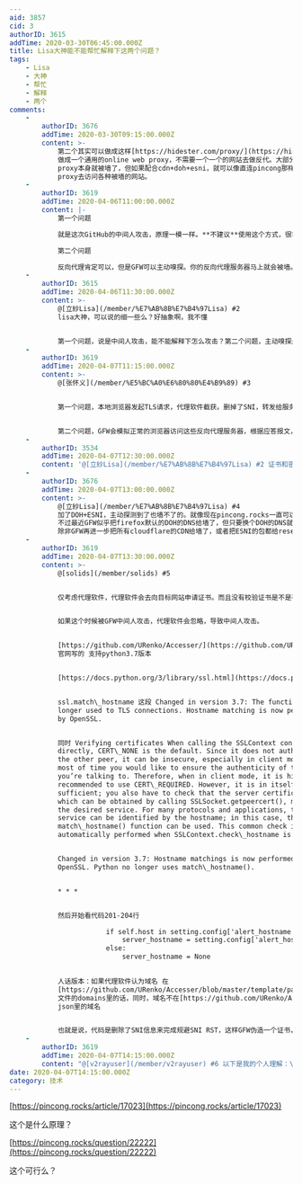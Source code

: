 ```yaml
---
aid: 3857
cid: 3
authorID: 3615
addTime: 2020-03-30T06:45:00.000Z
title: Lisa大神能不能帮忙解释下这两个问题？
tags:
    - Lisa
    - 大神
    - 帮忙
    - 解释
    - 两个
comments:
    -
        authorID: 3676
        addTime: 2020-03-30T09:15:00.000Z
        content: >-
            第二个其实可以做成这样[https://hidester.com/proxy/](https://hidester.com/proxy/)
            做成一个通用的online web proxy，不需要一个一个的网站去做反代。大部分这种online web
            proxy本身就被墙了，但如果配合cdn+doh+esni，就可以像直连pincong那样，通过online web
            proxy去访问各种被墙的网站。
    -
        authorID: 3619
        addTime: 2020-04-06T11:00:00.000Z
        content: |-
            第一个问题

            就是这次GitHub的中间人攻击，原理一模一样。**不建议**使用这个方式，很容易被中间人攻击。

            第二个问题

            反向代理肯定可以，但是GFW可以主动嗅探。你的反向代理服务器马上就会被墙。不可行！
    -
        authorID: 3615
        addTime: 2020-04-06T11:30:00.000Z
        content: >-
            @[立紗Lisa](/member/%E7%AB%8B%E7%B4%97Lisa) #2
            lisa大神，可以说的细一些么？好抽象啊，我不懂


            第一个问题，说是中间人攻击，能不能解释下怎么攻击？第二个问题，主动嗅探是怎么工作的，原理说下？
    -
        authorID: 3619
        addTime: 2020-04-07T11:15:00.000Z
        content: >-
            @[张怀义](/member/%E5%BC%A0%E6%80%80%E4%B9%89) #3


            第一个问题，本地浏览器发起TLS请求，代理软件截获。删掉了SNI，转发给服务器。服务器返回了证书，但是会有告警，代理软件忽略了告警，所以可以上网。也因为忽略了告警，如果出现GitHub那样的伪造的证书，也会被许可，这样就被中间人攻击了。


            第二个问题，GFW会模拟正常的浏览器访问这些反向代理服务器，根据应答报文，就能知道这个是代理服务器了。就是GFW扫描流量，发现可疑TLS连接，就会模拟浏览器去尝试访问。所以v2ray模拟websocket的时候，才会伪造一个网站，因为GFW会自己嗅探
    -
        authorID: 3534
        addTime: 2020-04-07T12:30:00.000Z
        content: '@[立紗Lisa](/member/%E7%AB%8B%E7%B4%97Lisa) #2 证书和密钥都是本地生成的，我觉得没什么问题'
    -
        authorID: 3676
        addTime: 2020-04-07T13:00:00.000Z
        content: >-
            @[立紗Lisa](/member/%E7%AB%8B%E7%B4%97Lisa) #4
            加了DOH+ESNI，主动探测到了也墙不了的。就像现在pincong.rocks一直可以通过这种方式直连一样。
            不过最近GFW似乎把firefox默认的DOH的DNS给墙了，但只要换个DOH的DNS就行了。
            除非GFW再进一步把所有cloudflare的CDN给墙了，或者把ESNI的包都给reset掉，那就是更进一步了。
    -
        authorID: 3619
        addTime: 2020-04-07T13:30:00.000Z
        content: >-
            @[solids](/member/solids) #5


            仅考虑代理软件，代理软件会去向目标网站申请证书。而且没有校验证书是不是有效。


            如果这个时候被GFW中间人攻击，代理软件会忽略，导致中间人攻击。


            [https://github.com/URenko/Accesser/](https://github.com/URenko/Accesser/)
            官网写的 支持python3.7版本


            [https://docs.python.org/3/library/ssl.html](https://docs.python.org/3/library/ssl.html)


            ssl.match\_hostname 这段 Changed in version 3.7: The function is no
            longer used to TLS connections. Hostname matching is now performed
            by OpenSSL.


            同时 Verifying certificates When calling the SSLContext constructor
            directly, CERT\_NONE is the default. Since it does not authenticate
            the other peer, it can be insecure, especially in client mode where
            most of time you would like to ensure the authenticity of the server
            you’re talking to. Therefore, when in client mode, it is highly
            recommended to use CERT\_REQUIRED. However, it is in itself not
            sufficient; you also have to check that the server certificate,
            which can be obtained by calling SSLSocket.getpeercert(), matches
            the desired service. For many protocols and applications, the
            service can be identified by the hostname; in this case, the
            match\_hostname() function can be used. This common check is
            automatically performed when SSLContext.check\_hostname is enabled.


            Changed in version 3.7: Hostname matchings is now performed by
            OpenSSL. Python no longer uses match\_hostname().


            * * *


            然后开始看代码201-204行

                        if self.host in setting.config['alert_hostname']:
                            server_hostname = setting.config['alert_hostname'][self.host]
                        else:
                            server_hostname = None
                

            人话版本：如果代理软件认为域名 在
            [https://github.com/URenko/Accesser/blob/master/template/pac](https://github.com/URenko/Accesser/blob/master/template/pac)
            文件的domains里的话，同时，域名不在[https://github.com/URenko/Accesser/blob/master/config.json.default的alert\_hostname的话，则把SNI信息去除，否则改用](https://github.com/URenko/Accesser/blob/master/config.json.default%E7%9A%84alert_hostname%E7%9A%84%E8%AF%9D%EF%BC%8C%E5%88%99%E6%8A%8ASNI%E4%BF%A1%E6%81%AF%E5%8E%BB%E9%99%A4%EF%BC%8C%E5%90%A6%E5%88%99%E6%94%B9%E7%94%A8)
            json里的域名


            也就是说，代码是删除了SNI信息来完成规避SNI RST，这样GFW伪造一个证书，就可以骗过代理，因为代理不会检查证书
    -
        authorID: 3619
        addTime: 2020-04-07T14:15:00.000Z
        content: "@[v2rayuser](/member/v2rayuser) #6 以下是我的个人理解：\n\nv2ex上很多人会联系我，说自己的VPS 的IP被封了。其实64，两会期间，封IP更猖獗。既然共产党连私人翻墙的VPS的IP都封杀，**为什么不封杀品葱的ip呢**？\n\n我觉得对共产党来说，封杀一个品葱IP，**是非常简单的事情**。\n\n两种可能：\n\n1.共产党高层，觉得品葱只是BBC CNN VOACHINESE 级别，给个SNI RST待遇就很给面子了\n\n2.GFW内部，有我们的同志，所以不封杀品葱IP\n\n* * *\n\n关于CDN，我觉得你有误解。品葱没有使用前置域名，所以不需要封杀CDN的ip，封杀品葱ip就可以了。\n\n关于前置域名用法，参考迷雾通\n\n    \t\t\trevProx := &httputil.ReverseProxy{\n    \t\t\t\tDirector: func(req *http.Request) {\n    \t\t\t\t\tlog.Println(\"reverse proxying\", req.Method, req.URL)\n    \t\t\t\t\treq.Host = binderHost\n    \t\t\t\t\treq.URL.Scheme = binderURL.Scheme\n    \t\t\t\t\treq.URL.Host = binderURL.Host\n    \t\t\t\t\treq.URL.Path = binderURL.Path + \"/\" + req.URL.Path\n    \t\t\t\t},\n    \n\nreq.URL.Host = binderURL.Host 这个是前置域名，req.Host = binderHost 这个才是真实地址。\n\n如果我是GFW，只要 TCP RST 所有品葱IP的443端口就可以了。不需要墙掉所有的CDN IP地址。\n\n* * *\n\n回到反向代理，我经常上反向代理网站，Google会提示这个是钓鱼网站。连Google都可以识别反向代理网站，我觉得GFW做不到，我反正不信。\n\n最好的方法其实是v2ray的websocket，就是你配置一个随机的websocket path，因为GFW是猜不到这个path的，如果是你path是/ 那么大概率被墙.。。建议path 是一个随机的地址 /psdfjklsadfaksdlhgdjkas\n\n类似这样的"
date: 2020-04-07T14:15:00.000Z
category: 技术
---
```


[https://pincong.rocks/article/17023](https://pincong.rocks/article/17023)

这个是什么原理？

[https://pincong.rocks/question/22222](https://pincong.rocks/question/22222)

这个可行么？
